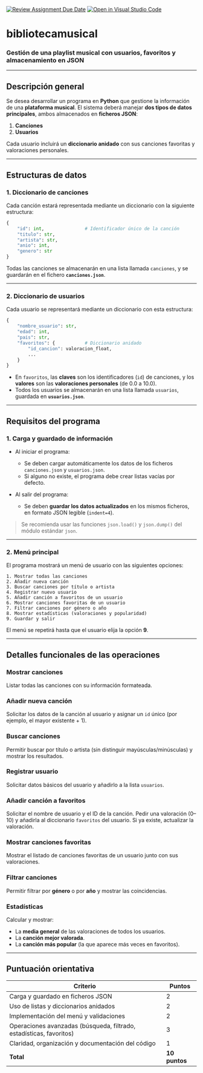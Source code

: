 [![Review Assignment Due Date](https://classroom.github.com/assets/deadline-readme-button-22041afd0340ce965d47ae6ef1cefeee28c7c493a6346c4f15d667ab976d596c.svg)](https://classroom.github.com/a/HE5JzsYK)
[![Open in Visual Studio Code](https://classroom.github.com/assets/open-in-vscode-2e0aaae1b6195c2367325f4f02e2d04e9abb55f0b24a779b69b11b9e10269abc.svg)](https://classroom.github.com/online_ide?assignment_repo_id=21063033&assignment_repo_type=AssignmentRepo)
# bibliotecamusical

### Gestión de una playlist musical con usuarios, favoritos y almacenamiento en JSON

---

## Descripción general

Se desea desarrollar un programa en **Python** que gestione la información de una **plataforma musical**.
El sistema deberá manejar **dos tipos de datos principales**, ambos almacenados en **ficheros JSON**:

1. **Canciones**
2. **Usuarios**

Cada usuario incluirá un **diccionario anidado** con sus canciones favoritas y valoraciones personales.

---

## Estructuras de datos

### 1. Diccionario de canciones

Cada canción estará representada mediante un diccionario con la siguiente estructura:

```python
{
    "id": int,               # Identificador único de la canción
    "titulo": str,
    "artista": str,
    "anio": int,
    "genero": str
}
```

Todas las canciones se almacenarán en una lista llamada `canciones`,
y se guardarán en el fichero **`canciones.json`**.

---

### 2. Diccionario de usuarios

Cada usuario se representará mediante un diccionario con esta estructura:

```python
{
    "nombre_usuario": str,
    "edad": int,
    "pais": str,
    "favoritos": {           # Diccionario anidado
        "id_cancion": valoracion_float,
        ...
    }
}
```

* En `favoritos`, las **claves** son los identificadores (`id`) de canciones,
  y los **valores** son las **valoraciones personales** (de 0.0 a 10.0).
* Todos los usuarios se almacenarán en una lista llamada `usuarios`,
  guardada en **`usuarios.json`**.

---

## Requisitos del programa

### 1. Carga y guardado de información

* Al iniciar el programa:

  * Se deben cargar automáticamente los datos de los ficheros `canciones.json` y `usuarios.json`.
  * Si alguno no existe, el programa debe crear listas vacías por defecto.
* Al salir del programa:

  * Se deben **guardar los datos actualizados** en los mismos ficheros, en formato JSON legible (`indent=4`).

> Se recomienda usar las funciones `json.load()` y `json.dump()` del módulo estándar `json`.

---

### 2. Menú principal

El programa mostrará un menú de usuario con las siguientes opciones:

```
1. Mostrar todas las canciones
2. Añadir nueva canción
3. Buscar canciones por título o artista
4. Registrar nuevo usuario
5. Añadir canción a favoritos de un usuario
6. Mostrar canciones favoritas de un usuario
7. Filtrar canciones por género o año
8. Mostrar estadísticas (valoraciones y popularidad)
9. Guardar y salir
```

El menú se repetirá hasta que el usuario elija la opción **9**.

---

## Detalles funcionales de las operaciones

### Mostrar canciones

Listar todas las canciones con su información formateada.

### Añadir nueva canción

Solicitar los datos de la canción al usuario y asignar un `id` único (por ejemplo, el mayor existente + 1).

### Buscar canciones

Permitir buscar por título o artista (sin distinguir mayúsculas/minúsculas) y mostrar los resultados.

### Registrar usuario

Solicitar datos básicos del usuario y añadirlo a la lista `usuarios`.

### Añadir canción a favoritos

Solicitar el nombre de usuario y el ID de la canción.
Pedir una valoración (0–10) y añadirla al diccionario `favoritos` del usuario.
Si ya existe, actualizar la valoración.

### Mostrar canciones favoritas

Mostrar el listado de canciones favoritas de un usuario junto con sus valoraciones.

### Filtrar canciones

Permitir filtrar por **género** o por **año** y mostrar las coincidencias.

### Estadísticas

Calcular y mostrar:

* La **media general** de las valoraciones de todos los usuarios.
* La **canción mejor valorada**.
* La **canción más popular** (la que aparece más veces en favoritos).

---


## Puntuación orientativa

| Criterio                                                            | Puntos        |
| ------------------------------------------------------------------- | ------------- |
| Carga y guardado en ficheros JSON                                   | 2             |
| Uso de listas y diccionarios anidados                               | 2             |
| Implementación del menú y validaciones                              | 2             |
| Operaciones avanzadas (búsqueda, filtrado, estadísticas, favoritos) | 3             |
| Claridad, organización y documentación del código                   | 1             |
| **Total**                                                           | **10 puntos** |


